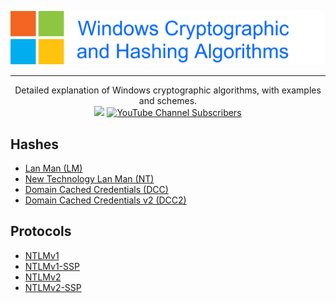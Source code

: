 ![](./.github/banner.png)

---

<p align="center">
  Detailed explanation of Windows cryptographic algorithms, with examples and schemes.
  <br>
  <a href="https://twitter.com/intent/follow?screen_name=podalirius_" title="Follow"><img src="https://img.shields.io/twitter/follow/podalirius_?label=Podalirius&style=social"></a>
  <a href="https://www.youtube.com/c/Podalirius_?sub_confirmation=1" title="Subscribe"><img alt="YouTube Channel Subscribers" src="https://img.shields.io/youtube/channel/subscribers/UCF_x5O7CSfr82AfNVTKOv_A?style=social"></a>
  <br>
</p>


## Hashes

 - [Lan Man (LM)](./Hashes/Lan%20Man%20%28LM%29)
 - [New Technology Lan Man (NT)](./Hashes/New%20Technology%20Lan%20Man%20%28NT%29)
 - [Domain Cached Credentials (DCC)](./Hashes/Domain%20Cached%20Credentials%20%28DCC%29)
 - [Domain Cached Credentials v2 (DCC2)](./Hashes/Domain%20Cached%20Credentials%20v2%20%28DCC2%29)

## Protocols

 - [NTLMv1](./Protocols/NTLMv1)
 - [NTLMv1-SSP](./Protocols/NTLMv1-SSP)
 - [NTLMv2](./Protocols/NTLMv2)
 - [NTLMv2-SSP](./Protocols/NTLMv2-SSP)
